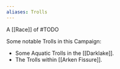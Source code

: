 ```yaml
---
aliases: Trolls
---
```


A [[Race]] of #TODO

Some notable Trolls in this Campaign:
* Some Aquatic Trolls in the [[Darklake]].
* The Trolls within [[Arken Fissure]].